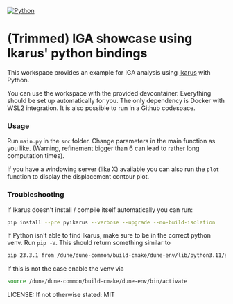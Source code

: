 [![Python](https://github.com/henrij22/iga_python/actions/workflows/run_python.yml/badge.svg)](https://github.com/henrij22/iga_python/actions/workflows/run_python.yml)

# (Trimmed) IGA showcase using Ikarus' python bindings

This workspace provides an example for IGA analysis using [Ikarus](https://ikarus-project.github.io/dev/) with Python.

You can use the workspace with the provided devcontainer. Everything should be set up automatically for you.
The only dependency is Docker with WSL2 integration. It is also possible to run in a Github codespace.

### Usage

Run `main.py` in the `src` folder. Change parameters in the main function as you like. (Warning, refinement bigger than 6 can lead to  rather long computation times).

If you have a windowing server (like X) available you can also run the `plot` function to display the displacement contour plot.  

### Troubleshooting

If Ikarus doesn't install / compile itself automatically you can run:

```bash
pip install --pre pyikarus --verbose --upgrade --no-build-isolation
```

If Python isn't able to find Ikarus, make sure to be in the correct python venv.
Run  `pip -V`. This should return something similar to

```bash
pip 23.3.1 from /dune/dune-common/build-cmake/dune-env/lib/python3.11/site-packages/pip (python 3.11)
```

If this is not the case enable the venv via

```bash
source /dune/dune-common/build-cmake/dune-env/bin/activate
```

LICENSE: If not otherwise stated: MIT
